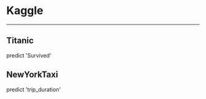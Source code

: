 # Kaggle

--------------------------------------

## Titanic
predict 'Survived'


## NewYorkTaxi
predict 'trip_duration'
